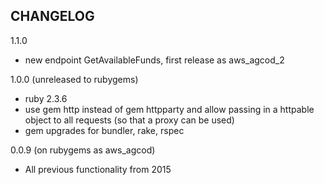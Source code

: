 CHANGELOG
---------

1.1.0
- new endpoint GetAvailableFunds, first release as aws_agcod_2

1.0.0 (unreleased to rubygems)
- ruby 2.3.6
- use gem http instead of gem httpparty and allow passing in a httpable object to all requests (so that a proxy can be used)
- gem upgrades for bundler, rake, rspec

0.0.9 (on rubygems as aws_agcod)
- All previous functionality from 2015 
